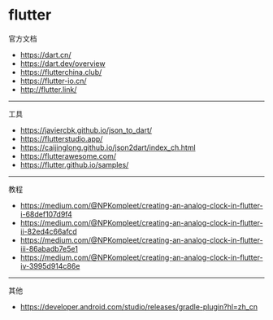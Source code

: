 # flutter

官方文档

* https://dart.cn/
* https://dart.dev/overview
* https://flutterchina.club/
* https://flutter-io.cn/
* http://flutter.link/

---

工具

* https://javiercbk.github.io/json_to_dart/
* https://flutterstudio.app/
* https://caijinglong.github.io/json2dart/index_ch.html
* https://flutterawesome.com/
* https://flutter.github.io/samples/


--- 

教程

* https://medium.com/@NPKompleet/creating-an-analog-clock-in-flutter-i-68def107d9f4
* https://medium.com/@NPKompleet/creating-an-analog-clock-in-flutter-ii-82ed4c66afcd
* https://medium.com/@NPKompleet/creating-an-analog-clock-in-flutter-iii-86abadb7e5e1
* https://medium.com/@NPKompleet/creating-an-analog-clock-in-flutter-iv-3995d914c86e

---

其他

* https://developer.android.com/studio/releases/gradle-plugin?hl=zh_cn
